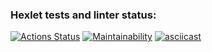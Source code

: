 ### Hexlet tests and linter status:
[![Actions Status](https://github.com/tatyatet/frontend-project-44/workflows/hexlet-check/badge.svg)](https://github.com/tatyatet/frontend-project-44/actions)
[![Maintainability](https://api.codeclimate.com/v1/badges/1c44b3dc40510d71447b/maintainability)](https://codeclimate.com/github/tatyatet/frontend-project-44/maintainability)
[![asciicast](https://asciinema.org/a/vkgXIC9XsRStjKEp82ZR7NXee.svg)](https://asciinema.org/a/vkgXIC9XsRStjKEp82ZR7NXee)